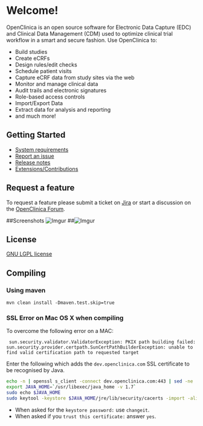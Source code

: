 # Welcome!

OpenClinica is an open source software for Electronic Data Capture (EDC) and Clinical Data Management (CDM) used to optimize clinical trial workflow in a smart and secure fashion. Use OpenClinica to:

- Build studies
- Create eCRFs
- Design rules/edit checks
- Schedule patient visits 
- Capture eCRF data from study sites via the web
- Monitor and manage clinical data
- Audit trails and electronic signatures
- Role-based access controls
- Import/Export Data
- Extract data for analysis and reporting
- and much more!

## Getting Started

- [System requirements](https://docs.openclinica.com/installation/system-requirements)
- [Report an issue](https://jira.openclinica.com/)
- [Release notes](https://docs.openclinica.com/release-notes)
- [Extensions/Contributions](https://community.openclinica.com/extensions)

## Request a feature

To request a feature please submit a ticket on [Jira](https://jira.openclinica.com/) or start a discussion on the [OpenClinica Forum](http://forums.openclinica.com).

##Screenshots
![Imgur](http://i.imgur.com/ACXj3L7.jpg "Home screen") 
##![Imgur](http://i.imgur.com/DqHQ05Z.jpg "Subject Matrix")



## License

[GNU LGPL license](https://www.openclinica.com/gnu-lgpl-open-source-license)

## Compiling

### Using maven

```
mvn clean install -Dmaven.test.skip=true
```

### SSL Error on Mac OS X when compiling

To overcome the following error on a MAC:

```
 sun.security.validator.ValidatorException: PKIX path building failed: sun.security.provider.certpath.SunCertPathBuilderException: unable to find valid certification path to requested target
```

Enter the following which adds the `dev.openclinica.com` SSL certificate to be recognised by Java.

```bash
echo -n | openssl s_client -connect dev.openclinica.com:443 | sed -ne '/-BEGIN CERTIFICATE-/,/-END CERTIFICATE-/p' > /tmp/dev.openclinica.cert
export JAVA_HOME=`/usr/libexec/java_home -v 1.7`
sudo echo $JAVA_HOME
sudo keytool -keystore $JAVA_HOME/jre/lib/security/cacerts -import -alias dev.openclinica.com -file /tmp/dev.openclinica.cert
```

* When asked for the `keystore password:` use  `changeit`.
* When asked if you `trust this certificate:` answer `yes`.
